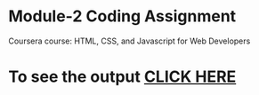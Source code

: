

# Module-2 Coding Assignment

Coursera course: HTML, CSS, and Javascript for Web Developers

# To see the output [CLICK HERE](https://parthgoyal19.github.io/Assignments/module2/index.html)
